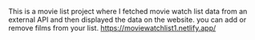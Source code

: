 This is a movie list project where I fetched movie watch list data from an external API and then displayed the data on the website. you can add or remove films from your list.             https://moviewatchlist1.netlify.app/     
 
